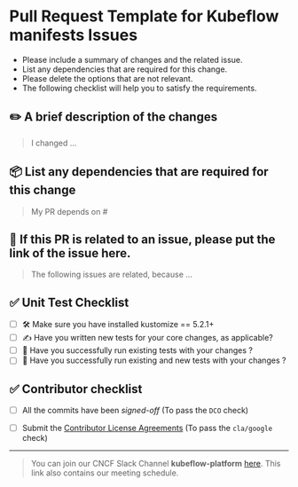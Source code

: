 # Pull Request Template for Kubeflow manifests Issues

- Please include a summary of changes and the related issue. 
- List any dependencies that are required for this change. 
- Please delete the options that are not relevant.
- The following checklist will help you to satisfy the requirements.



## ✏️ A brief description of the changes
> I changed ...

## 📦 List any dependencies that are required for this change
> My PR depends on #

## 🐛 If this PR is related to an issue, please put the link of the issue here.
> The following issues are related, because ...


  
## ✅ Unit Test Checklist
  
  - [ ] 🛠️ Make sure you have installed kustomize == 5.2.1+     
  - [ ] ✍️ Have you written new tests for your core changes, as applicable?      
  - [ ] 🔄 Have you successfully run existing tests with your changes ?    
  - [ ] 🚀 Have you successfully run existing and new tests with your changes ?

## ✅ Contributor checklist
  - [ ] All the commits have been _signed-off_  (To pass the `DCO` check)
  - [ ] Submit the [Contributor License Agreements](https://cla.developers.google.com/clas) (To pass the `cla/google` check)


---     
 
>You can join our CNCF Slack Channel **kubeflow-platform** [here](https://www.kubeflow.org/docs/about/community/). This link also contains our meeting schedule.
  
